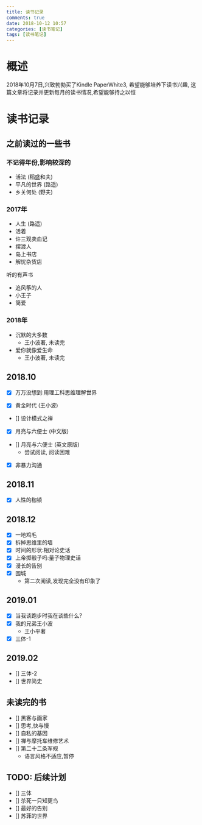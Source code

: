 ```yaml
---
title: 读书记录
comments: true
date: 2018-10-12 10:57
categories: [读书笔记]
tags: [读书笔记]
---
```


# 概述

2018年10月7日,兴致勃勃买了Kindle PaperWhite3, 希望能够培养下读书兴趣, 这篇文章将记录并更新每月的读书情况,希望能够持之以恒

# 读书记录

## 之前读过的一些书

### 不记得年份,影响较深的
- 活法 (稻盛和夫)
- 平凡的世界 (路遥)
- 乡关何处 (野夫)

### 2017年
- 人生 (路遥)
- 活着
- 许三观卖血记
- 摆渡人
- 岛上书店
- 解忧杂货店

听的有声书
- 追风筝的人
- 小王子
- 简爱

### 2018年
- 沉默的大多数
  - 王小波著, 未读完
- 爱你就像爱生命
  - 王小波著, 未读完


## 2018.10

- [x] 万万没想到:用理工科思维理解世界 

- [x] 黄金时代 (王小波)

- [] 设计模式之禅

- [x] 月亮与六便士 (中文版)

- [] 月亮与六便士 (英文原版)
  - 尝试阅读, 阅读困难

- [x] 非暴力沟通


## 2018.11 

- [x] 人性的枷锁

## 2018.12 

- [x] 一地鸡毛
- [x] 拆掉思维里的墙
- [x] 时间的形状:相对论史话
- [x] 上帝掷骰子吗:量子物理史话
- [x] 漫长的告别
- [x] 围城
  - 第二次阅读,发现完全没有印象了

## 2019.01
- [x] 当我谈跑步时我在谈些什么?
- [x] 我的兄弟王小波
  - 王小平著
- [x] 三体-1

## 2019.02
- [] 三体-2
- [] 世界简史


## 未读完的书
- [] 黑客与画家
- [] 思考,快与慢
- [] 自私的基因
- [] 禅与摩托车维修艺术
- [] 第二十二条军规
  - 语言风格不适应,暂停

## TODO: 后续计划

- [] 三体
- [] 杀死一只知更鸟
- [] 最好的告别
- [] 苏菲的世界
